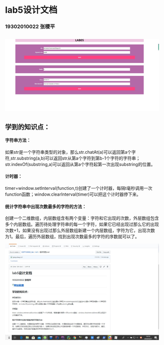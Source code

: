 # lab5设计文档

### 19302010022 张稷平

## ![网站截图](网站截图.jpg)

## 学到的知识点：

#### 字符串方法：

如果str是一个字符串类型的对象，那么str.chatAt(a)可以返回第a个字符,str.substring(a,b)可以返回str从第a个字符到第b-1个字符的字符串；str.indexOf(substring,a)可以返回从第a个字符起第一次出现substring的位置。

#### 计时器：

timer=window.setInterval(function,t)创建了一个计时器，每隔t毫秒调用一次function函数；window.clearInterval(timer)可以把这个计时器停下来。

#### 统计字符串中出现次数最多的字符的方法：

创建一个二维数组，内层数组含有两个变量：字符和它出现的次数，外层数组包含多个内层数组。遍历待处理字符串的每一个字符，如果它已经出现过那么它的出现次数+1，如果没有出现过那么外层数组新建一个内层数组，字符为它，出现次数为1。最后，遍历外层数组，找到出现次数最多的字符的序数就可以了。

![19302010022_张稷平_lab5](19302010022_张稷平_lab5.jpg)